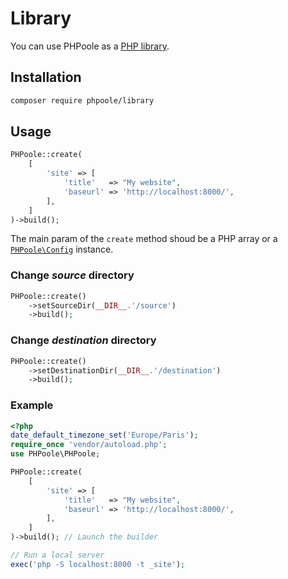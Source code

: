 <!--
repository: https://github.com/PHPoole/library/edit/master/docs/
file: 5.Library.md
alias: documentation/5-library
description: "You can use PHPoole as a PHP library."
-->
# Library

You can use PHPoole as a [PHP library](https://github.com/PHPoole/library).

## Installation

```bash
composer require phpoole/library
```

## Usage

```php
PHPoole::create(
    [
        'site' => [
            'title'   => "My website",
            'baseurl' => 'http://localhost:8000/',
        ],
    ]
)->build();
```

The main param of the `create` method shoud be a PHP array or a [`PHPoole\Config`](https://github.com/PHPoole/library/blob/master/src/Config.php) instance.

### Change _source_ directory

```php
PHPoole::create()
    ->setSourceDir(__DIR__.'/source')
    ->build();
```

### Change _destination_ directory

```php
PHPoole::create()
    ->setDestinationDir(__DIR__.'/destination')
    ->build();
```

### Example
```php
<?php
date_default_timezone_set('Europe/Paris');
require_once 'vendor/autoload.php';
use PHPoole\PHPoole;

PHPoole::create(
    [
        'site' => [
            'title'   => "My website",
            'baseurl' => 'http://localhost:8000/',
        ],
    ]
)->build(); // Launch the builder

// Run a local server
exec('php -S localhost:8000 -t _site');
```
